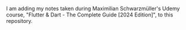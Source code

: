 I am adding my notes taken during Maximilian Schwarzmüller's Udemy course, "Flutter & Dart - The Complete Guide [2024 Edition]", to this repository.
